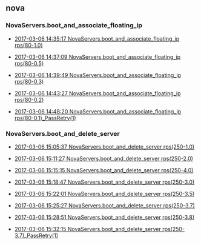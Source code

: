 

## nova

### NovaServers.boot_and_associate_floating_ip

- [2017-03-06 14:35:17 NovaServers.boot_and_associate_floating_ip rps(80-1.0)](https://godleon.github.io/osp_binary_test_result/0.0.35/nova/(20170306_143517)NovaServers.boot_and_associate_floating_ip-rps(80-1.0).html)

- [2017-03-06 14:37:09 NovaServers.boot_and_associate_floating_ip rps(80-0.5)](https://godleon.github.io/osp_binary_test_result/0.0.35/nova/(20170306_143709)NovaServers.boot_and_associate_floating_ip-rps(80-0.5).html)

- [2017-03-06 14:39:49 NovaServers.boot_and_associate_floating_ip rps(80-0.3)](https://godleon.github.io/osp_binary_test_result/0.0.35/nova/(20170306_143949)NovaServers.boot_and_associate_floating_ip-rps(80-0.3).html)

- [2017-03-06 14:43:27 NovaServers.boot_and_associate_floating_ip rps(80-0.2)](https://godleon.github.io/osp_binary_test_result/0.0.35/nova/(20170306_144327)NovaServers.boot_and_associate_floating_ip-rps(80-0.2).html)

- [2017-03-06 14:48:20 NovaServers.boot_and_associate_floating_ip rps(80-0.1)_PassRetry(1)](https://godleon.github.io/osp_binary_test_result/0.0.35/nova/(20170306_144820)NovaServers.boot_and_associate_floating_ip-rps(80-0.1)_PassRetry(1).html)

### NovaServers.boot_and_delete_server

- [2017-03-06 15:05:37 NovaServers.boot_and_delete_server rps(250-1.0)](https://godleon.github.io/osp_binary_test_result/0.0.35/nova/(20170306_150537)NovaServers.boot_and_delete_server-rps(250-1.0).html)

- [2017-03-06 15:11:27 NovaServers.boot_and_delete_server rps(250-2.0)](https://godleon.github.io/osp_binary_test_result/0.0.35/nova/(20170306_151127)NovaServers.boot_and_delete_server-rps(250-2.0).html)

- [2017-03-06 15:15:15 NovaServers.boot_and_delete_server rps(250-4.0)](https://godleon.github.io/osp_binary_test_result/0.0.35/nova/(20170306_151515)NovaServers.boot_and_delete_server-rps(250-4.0).html)

- [2017-03-06 15:18:47 NovaServers.boot_and_delete_server rps(250-3.0)](https://godleon.github.io/osp_binary_test_result/0.0.35/nova/(20170306_151847)NovaServers.boot_and_delete_server-rps(250-3.0).html)

- [2017-03-06 15:22:01 NovaServers.boot_and_delete_server rps(250-3.5)](https://godleon.github.io/osp_binary_test_result/0.0.35/nova/(20170306_152201)NovaServers.boot_and_delete_server-rps(250-3.5).html)

- [2017-03-06 15:25:27 NovaServers.boot_and_delete_server rps(250-3.7)](https://godleon.github.io/osp_binary_test_result/0.0.35/nova/(20170306_152527)NovaServers.boot_and_delete_server-rps(250-3.7).html)

- [2017-03-06 15:28:51 NovaServers.boot_and_delete_server rps(250-3.8)](https://godleon.github.io/osp_binary_test_result/0.0.35/nova/(20170306_152851)NovaServers.boot_and_delete_server-rps(250-3.8).html)

- [2017-03-06 15:32:15 NovaServers.boot_and_delete_server rps(250-3.7)_PassRetry(1)](https://godleon.github.io/osp_binary_test_result/0.0.35/nova/(20170306_153215)NovaServers.boot_and_delete_server-rps(250-3.7)_PassRetry(1).html)

